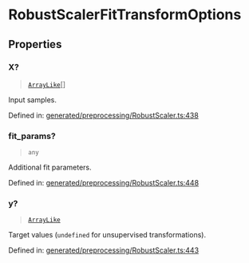 # RobustScalerFitTransformOptions

## Properties

### X?

> [`ArrayLike`](../types/ArrayLike.md)[]

Input samples.

Defined in:  [generated/preprocessing/RobustScaler.ts:438](https://github.com/transitive-bullshit/scikit-learn-ts/blob/122b3c0/packages/sklearn/src/generated/preprocessing/RobustScaler.ts#L438)

### fit\_params?

> `any`

Additional fit parameters.

Defined in:  [generated/preprocessing/RobustScaler.ts:448](https://github.com/transitive-bullshit/scikit-learn-ts/blob/122b3c0/packages/sklearn/src/generated/preprocessing/RobustScaler.ts#L448)

### y?

> [`ArrayLike`](../types/ArrayLike.md)

Target values (`undefined` for unsupervised transformations).

Defined in:  [generated/preprocessing/RobustScaler.ts:443](https://github.com/transitive-bullshit/scikit-learn-ts/blob/122b3c0/packages/sklearn/src/generated/preprocessing/RobustScaler.ts#L443)
